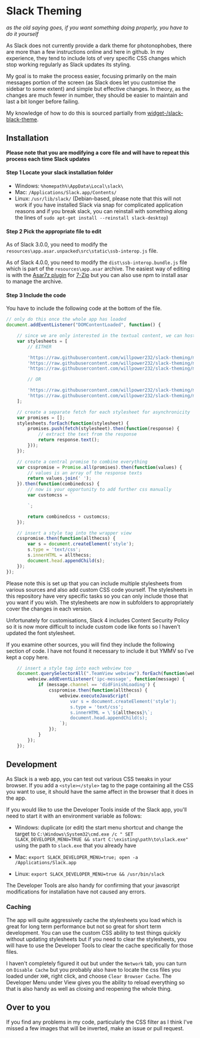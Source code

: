 # Slack Theming

_as the old saying goes, if you want something doing properly, you have to do it yourself_

As Slack does not currently provide a dark theme for photonophobes, there are more than a few instructions online and here in github. In my experience, they tend to include lots of very specific CSS changes which stop working regularly as Slack updates its styling.

My goal is to make the process easier, focusing primarily on the main messages portion of the screen (as Slack does let you customise the sidebar to some extent) and simple but effective changes. In theory, as the changes are much fewer in number, they should be easier to maintain and last a bit longer before failing.

My knowledge of how to do this is sourced partially from [widget-/slack-black-theme](https://github.com/widget-/slack-black-theme).

## Installation

**Please note that you are modifying a core file and will have to repeat this process each time Slack updates**

#### Step 1 Locate your slack installation folder

* Windows: `%homepath%\AppData\Local\slack\`
* Mac: `/Applications/Slack.app/Contents/`
* Linux: `/usr/lib/slack/` (Debian-based, please note that this will not work if you have installed Slack via snap for complicated application reasons and if you break slack, you can reinstall with something along the lines of `sudo apt-get install --reinstall slack-desktop`)

#### Step 2 Pick the appropriate file to edit

As of Slack 3.0.0, you need to modify the `resources\app.asar.unpacked\src\static\ssb-interop.js` file.

As of Slack 4.0.0, you need to modify the `dist\ssb-interop.bundle.js` file which is part of the `resources\app.asar` archive. The easiest way of editing is with the [Asar7z plugin](http://www.tc4shell.com/en/7zip/asar/) for [7-Zip](https://www.7-zip.org/) but you can also use npm to install asar to manage the archive.

#### Step 3 Include the code

You have to include the following code at the bottom of the file.

```js
// only do this once the whole app has loaded
document.addEventListener("DOMContentLoaded", function() {

	// since we are only interested in the textual content, we can host stylesheets at github
	var stylesheets = [
		// EITHER

		'https://raw.githubusercontent.com/willpower232/slack-theming/master/stylesheets/3/fontnunito.css',
		'https://raw.githubusercontent.com/willpower232/slack-theming/master/stylesheets/3/darkbyinversefilter.css',
		'https://raw.githubusercontent.com/willpower232/slack-theming/master/stylesheets/3/sidebarlinksrounded.css',

		// OR

		'https://raw.githubusercontent.com/willpower232/slack-theming/master/stylesheets/4/darkbyinversefilter.css',
		'https://raw.githubusercontent.com/willpower232/slack-theming/master/stylesheets/4/sidebarlinksrounded.css',
	];

	// create a separate fetch for each stylesheet for asynchronicity
	var promises = [];
	stylesheets.forEach(function(stylesheet) {
		promises.push(fetch(stylesheet).then(function(response) {
			// extract the text from the response
			return response.text();
		}));
	});

	// create a central promise to combine everything
	var csspromise = Promise.all(promises).then(function(values) {
		// values is an array of the response texts
		return values.join(' ');
	}).then(function(combinedcss) {
		// now is your opportunity to add further css manually
		var customcss = `

		`;

		return combinedcss + customcss;
	});

	// insert a style tag into the wrapper view
	csspromise.then(function(allthecss) {
		var s = document.createElement('style');
		s.type = 'text/css';
		s.innerHTML = allthecss;
		document.head.appendChild(s);
	});
});
```

Please note this is set up that you can include multiple stylesheets from various sources and also add custom CSS code yourself. The stylesheets in this repository have very specific tasks so you can only include those that you want if you wish. The stylesheets are now in subfolders to appropriately cover the changes in each version.

Unfortunately for customisations, Slack 4 includes Content Security Policy so it is now more difficult to include custom code like fonts so I haven't updated the font stylesheet.

If you examine other sources, you will find they include the following section of code. I have not found it necessary to include it but YMMV so I've kept a copy here.

```js
	// insert a style tag into each webview too
	document.querySelectorAll(".TeamView webview").forEach(function(webview) {
		webview.addEventListener('ipc-message', function(message) {
			if (message.channel == 'didFinishLoading') {
				csspromise.then(function(allthecss) {
					webview.executeJavaScript(`
						var s = document.createElement('style');
						s.type = 'text/css';
						s.innerHTML = \`${allthecss}\`;
						document.head.appendChild(s);
					`);
				});
			}
		});
	});
```

## Development

As Slack is a web app, you can test out various CSS tweaks in your browser. If you add a `<style></style>` tag to the page containing all the CSS you want to use, it should have the same affect in the browser that it does in the app.

If you would like to use the Developer Tools inside of the Slack app, you'll need to start it with an environment variable as follows:

* Windows: duplicate (or edit) the start menu shortcut and change the target to `C:\Windows\System32\cmd.exe /c " SET SLACK_DEVELOPER_MENU=TRUE && start C:\existing\path\to\slack.exe"` using the path to `slack.exe` that you already have

* Mac: `export SLACK_DEVELOPER_MENU=true; open -a /Applications/Slack.app`

* Linux: `export SLACK_DEVELOPER_MENU=true && /usr/bin/slack`

The Developer Tools are also handy for confirming that your javascript modifications for installation have not caused any errors.

### Caching

The app will quite aggressively cache the stylesheets you load which is great for long term performance but not so great for short term development. You can use the custom CSS ability to test things quickly without updating stylesheets but if you need to clear the stylesheets, you will have to use the Developer Tools to clear the cache specifically for those files.

I haven't completely figured it out but under the `Network` tab, you can turn on `Disable Cache` but you probably also have to locate the css files you loaded under `XHR`, right click, and choose `Clear Browser Cache`. The Developer Menu under View gives you the ability to reload everything so that is also handy as well as closing and reopening the whole thing.

## Over to you

If you find any problems in my code, particularly the CSS filter as I think I've missed a few images that will be inverted, make an issue or pull request.
